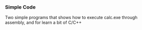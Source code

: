 ### Simple Code
Two simple programs that shows how to execute calc.exe through assembly, and for learn a bit of C/C++
